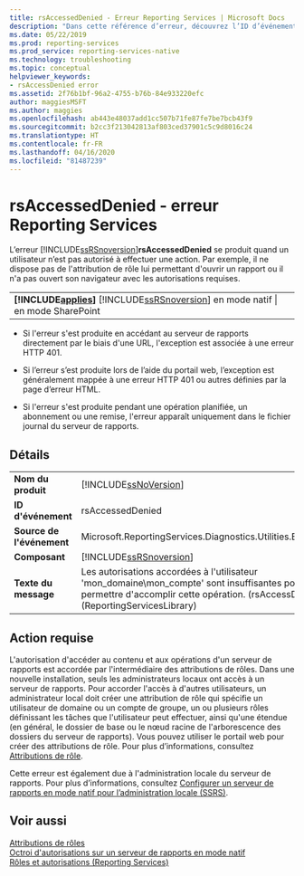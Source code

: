 ```yaml
---
title: rsAccessedDenied - Erreur Reporting Services | Microsoft Docs
description: "Dans cette référence d’erreur, découvrez l’ID d’événement rsAccessedDenied : Les autorisations accordées à l'utilisateur 'mon_domaine\\mon_compte' sont insuffisantes pour vous permettre d'accomplir cette opération."
ms.date: 05/22/2019
ms.prod: reporting-services
ms.prod_service: reporting-services-native
ms.technology: troubleshooting
ms.topic: conceptual
helpviewer_keywords:
- rsAccessDenied error
ms.assetid: 2f76b1bf-96a2-4755-b76b-84e933220efc
author: maggiesMSFT
ms.author: maggies
ms.openlocfilehash: ab443e48037add1cc507b71fe87fe7be7bcb43f9
ms.sourcegitcommit: b2cc3f213042813af803ced37901c5c9d8016c24
ms.translationtype: HT
ms.contentlocale: fr-FR
ms.lasthandoff: 04/16/2020
ms.locfileid: "81487239"
---
```

# <a name="rsaccesseddenied---reporting-services-error"></a>rsAccessedDenied - erreur Reporting Services
  L’erreur [!INCLUDE[ssRSnoversion](../../includes/ssrsnoversion-md.md)]**rsAccessedDenied** se produit quand un utilisateur n’est pas autorisé à effectuer une action. Par exemple, il ne dispose pas de l'attribution de rôle lui permettant d'ouvrir un rapport ou il n'a pas ouvert son navigateur avec les autorisations requises.  
  
||  
|-|  
|**[!INCLUDE[applies](../../includes/applies-md.md)]**  [!INCLUDE[ssRSnoversion](../../includes/ssrsnoversion-md.md)] en mode natif &#124; en mode SharePoint|  
  
- Si l'erreur s'est produite en accédant au serveur de rapports directement par le biais d'une URL, l'exception est associée à une erreur HTTP 401.  
  
- Si l’erreur s’est produite lors de l’aide du portail web, l’exception est généralement mappée à une erreur HTTP 401 ou autres définies par la page d’erreur HTML.  
  
- Si l'erreur s'est produite pendant une opération planifiée, un abonnement ou une remise, l'erreur apparaît uniquement dans le fichier journal du serveur de rapports.  
  
## <a name="details"></a>Détails  
  
|||  
|-|-|  
|**Nom du produit**|[!INCLUDE[ssNoVersion](../../includes/ssnoversion-md.md)]|  
|**ID d'événement**|rsAccessedDenied|  
|**Source de l'événement**|Microsoft.ReportingServices.Diagnostics.Utilities.ErrorStrings|  
|**Composant**|[!INCLUDE[ssRSnoversion](../../includes/ssrsnoversion-md.md)]|  
|**Texte du message**|Les autorisations accordées à l'utilisateur 'mon_domaine\mon_compte' sont insuffisantes pour vous permettre d'accomplir cette opération. (rsAccessDenied) (ReportingServicesLibrary)|  
  
## <a name="user-action"></a>Action requise  
 L'autorisation d'accéder au contenu et aux opérations d'un serveur de rapports est accordée par l'intermédiaire des attributions de rôles. Dans une nouvelle installation, seuls les administrateurs locaux ont accès à un serveur de rapports. Pour accorder l'accès à d'autres utilisateurs, un administrateur local doit créer une attribution de rôle qui spécifie un utilisateur de domaine ou un compte de groupe, un ou plusieurs rôles définissant les tâches que l'utilisateur peut effectuer, ainsi qu'une étendue (en général, le dossier de base ou le nœud racine de l'arborescence des dossiers du serveur de rapports). Vous pouvez utiliser le portail web pour créer des attributions de rôle. Pour plus d’informations, consultez [Attributions de rôle](../../reporting-services/security/role-assignments.md).  
  
 Cette erreur est également due à l'administration locale du serveur de rapports. Pour plus d’informations, consultez [Configurer un serveur de rapports en mode natif pour l’administration locale &#40;SSRS&#41;](../../reporting-services/report-server/configure-a-native-mode-report-server-for-local-administration-ssrs.md).  
  
## <a name="see-also"></a>Voir aussi  
 [Attributions de rôles](../../reporting-services/security/role-assignments.md)  
 [Octroi d'autorisations sur un serveur de rapports en mode natif](../../reporting-services/security/granting-permissions-on-a-native-mode-report-server.md)  
 [Rôles et autorisations &#40;Reporting Services&#41;](../../reporting-services/security/roles-and-permissions-reporting-services.md)  
  